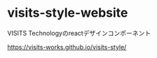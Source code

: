 # visits-style-website
VISITS Technologyのreactデザインコンポーネント

https://visits-works.github.io/visits-style/
